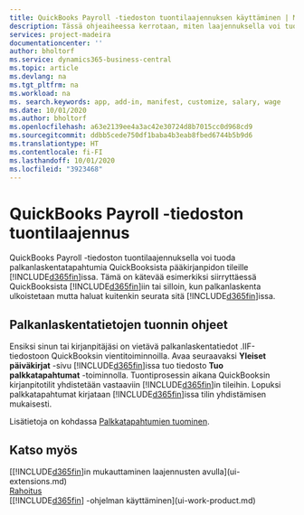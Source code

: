 ```yaml
---
title: QuickBooks Payroll -tiedoston tuontilaajennuksen käyttäminen | Microsoft Docs
description: Tässä ohjeaiheessa kerrotaan, miten laajennuksella voi tuoda palkkatapahtumat QuickBooksista.
services: project-madeira
documentationcenter: ''
author: bholtorf
ms.service: dynamics365-business-central
ms.topic: article
ms.devlang: na
ms.tgt_pltfrm: na
ms.workload: na
ms. search.keywords: app, add-in, manifest, customize, salary, wage
ms.date: 10/01/2020
ms.author: bholtorf
ms.openlocfilehash: a63e2139ee4a3ac42e30724d8b7015cc0d968cd9
ms.sourcegitcommit: ddbb5cede750df1baba4b3eab8fbed6744b5b9d6
ms.translationtype: HT
ms.contentlocale: fi-FI
ms.lasthandoff: 10/01/2020
ms.locfileid: "3923468"
---
```

# <a name="the-quickbooks-payroll-file-import-extension"></a>QuickBooks Payroll -tiedoston tuontilaajennus
QuickBooks Payroll -tiedoston tuontilaajennuksella voi tuoda palkanlaskentatapahtumia QuickBooksista pääkirjanpidon tileille [!INCLUDE[d365fin](includes/d365fin_md.md)]issa. Tämä on kätevää esimerkiksi siirryttäessä QuickBooksista [!INCLUDE[d365fin](includes/d365fin_md.md)]iin tai silloin, kun palkanlaskenta ulkoistetaan mutta haluat kuitenkin seurata sitä [!INCLUDE[d365fin](includes/d365fin_md.md)]issa.

## <a name="steps-to-import-payroll-data"></a>Palkanlaskentatietojen tuonnin ohjeet
Ensiksi sinun tai kirjanpitäjäsi on vietävä palkanlaskentatiedot .IIF-tiedostoon QuickBooksin vientitoiminnoilla. Avaa seuraavaksi **Yleiset päiväkirjat** -sivu [!INCLUDE[d365fin](includes/d365fin_md.md)]issa tuo tiedosto **Tuo palkkatapahtumat** -toiminnolla. Tuontiprosessin aikana QuickBooksin kirjanpitotilit yhdistetään vastaaviin [!INCLUDE[d365fin](includes/d365fin_md.md)]in tileihin. Lopuksi palkkatapahtumat kirjataan [!INCLUDE[d365fin](includes/d365fin_md.md)]issa tilin yhdistämisen mukaisesti. 

Lisätietoja on kohdassa [Palkkatapahtumien tuominen](finance-how-import-payroll-transactions.md).

## <a name="see-also"></a>Katso myös
[[!INCLUDE[d365fin](includes/d365fin_md.md)]in mukauttaminen laajennusten avulla](ui-extensions.md)    
[Rahoitus](finance.md)    
[[!INCLUDE[d365fin](includes/d365fin_md.md)] -ohjelman käyttäminen](ui-work-product.md)
